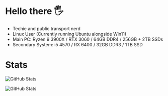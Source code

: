 # Hello there 🖐

- Techie and public transport nerd 
- Linux User (Currently running Ubuntu alongside Win11) 
- Main PC: Ryzen 9 3900X / RTX 3060 / 64GB DDR4 / 256GB + 2TB SSDs 
- Secondary System: i5 4570 / RX 6400 / 32GB DDR3 / 1TB SSD

# Stats
![GitHub Stats](https://github-readme-stats.vercel.app/api?username=NoobieDevX&theme=nord&show_icons=true&hide_border=true&count_private=true)

![GitHub Stats](https://github-readme-stats.vercel.app/api/top-langs/?username=NoobieDevX&theme=nord&show_icons=true&hide_border=true&layout=compact)


